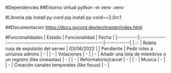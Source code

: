 #Dependencies
##Entorno virtual
python -m venv .venv

#Libreria 
pip install py-cord
pip install py-cord==2.0rc1

##Documentacion
https://docs.pycord.dev/en/master/index.html

#Funcionalidades
|   Estado  |                        Funcionalidad                        | Fecha      |
|:---------:|:-----------------------------------------------------------:|------------|
|     ✅     |             Ruleta rusa de expulsión del server             | 03/06/2022 |
| Pendiente |                 Pedir roles a un/unos admins                |      -     |
|     -     |                          Votaciones                         |      -     |
|     -     | Añadir una lista de miembros o un registro (like cineastas) |      -     |
|     -     |                     Reformatorio/carcel                     |      -     |
|     -     |                            Musica                           |      -     |
|     -     |           Creación canales temporales (like focus)          |      -     |